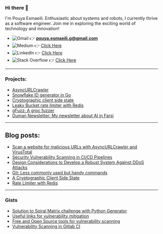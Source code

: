 ### Hi there 👋

I'm Pouya Esmaeili. Enthusiastic about systems and robots, I currently thrive as a software engineer. Join me in exploring the exciting world of technology and innovation!

 - ![Gmail](https://img.shields.io/badge/Gmail-D14836?style=for-the-badge&logo=gmail&logoColor=white) 👉 **pouya.esmaeili.g@gmail.com**
 - ![Medium](https://img.shields.io/badge/Medium-12100E?style=for-the-badge&logo=medium&logoColor=white) 👉 [Click Here](https://medium.com/@pouya.esmaeili.g)
 - ![LinkedIn](https://img.shields.io/badge/linkedin-%230077B5.svg?style=for-the-badge&logo=linkedin&logoColor=white) 👉 [Click Here](https://www.linkedin.com/in/pouya-esmaeili-9124b839/)
- ![Stack Overflow](https://img.shields.io/badge/-Stackoverflow-FE7A16?style=for-the-badge&logo=stack-overflow&logoColor=white) 👉 [Click Here](https://stackoverflow.com/users/13118327/pouya-esmaeili?tab=profile)

---

### Projects: 
- [AsyncURLCrawler](https://github.com/PouyaEsmaeili/AsyncURLCrawler)
- [Snowflake ID generator in Go](https://github.com/PouyaEsmaeili/SnowflakeID)
- [Cryptographic client side state](https://github.com/PouyaEsmaeili/CryptographicClientSideUserState)
- [Leaky Bucket rate limiter with Redis](https://github.com/PouyaEsmaeili/RateLimiter)
- [gFuzz: A grpc fuzzer](https://github.com/PouyaEsmaeili/gFuzz)
- [Duman Newsletter: My newsletter about AI in Farsi](https://duman.pouyae.ir/)

---

## Blog posts:
- [Scan a website for malicious URLs with AsyncURLCrawler and VirusTotal](https://medium.com/@pouya.esmaeili.g/viruscan-a-website-for-malicious-url-with-asyncurlcrawler-and-virus-total-2adaef0201c3)
- [Security Vulnerability Scanning in CI/CD Pipelines](https://medium.com/@pouya.esmaeili.g/security-vulnerability-scanning-in-ci-cd-pipelines-75e566caee95)
- [Design Considerations to Develop a Robust System Against DDoS Attacks](https://medium.com/@pouya.esmaeili.g/design-considerations-to-develop-a-robust-system-against-ddos-attacks-b62bf75a796f?source=friends_link&sk=7554fe1487c0288f8f7a5638874a96ef)
- [Git: Less commonly used but handy commands](https://medium.com/@pouya.esmaeili.g/git-less-commonly-used-but-handy-commands-d189e0619f47?source=friends_link&sk=797a152a02f805c830f20eaf64a41e8f)
- [A Cryptographic Client Side State](https://medium.com/@pouya.esmaeili.g/a-cryptographic-client-side-user-state-dd6085100c73?source=friends_link&sk=eeec49909cfd51c8062262358b7a923d)
- [Rate Limiter with Redis](https://medium.com/@pouya.esmaeili.g/rate-limiter-with-redis-ac6913932bf5?source=friends_link&sk=bb59d7a999b6ae21e1d84fa22dc85a93)

---

### Gists
- [Solution to Spiral Matrix challenge with Python Generator](https://gist.github.com/PouyaEsmaeili/3a37ba0a3ba663e4b7bed067013e2cac)
- [Useful links for vulnerability mitigation](https://gist.github.com/PouyaEsmaeili/01c3950623545f00646c2bb3d341979a)
- [Free and Open Source tools for vulnerability scanning](https://gist.github.com/PouyaEsmaeili/7c857ed1db8e4b0fc0ece1907d5c24a6)
- [Vulnerability Scanning in Gitlab CI](https://gist.github.com/PouyaEsmaeili/9eb24e0ce9588f4738b11c55b8b15138)
